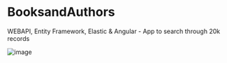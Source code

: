 # BooksandAuthors 
 WEBAPI, Entity Framework, Elastic & Angular - App to search through 20k records

![image](https://user-images.githubusercontent.com/5477822/163704745-fb493ee1-899a-4050-adc9-f12a2f50d659.png)
